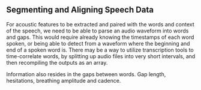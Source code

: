 Segmenting and Aligning Speech Data
-----------------------------------

For acoustic features to be extracted and paired with the words and context of the speech, we need to be able to parse an audio waveform into words and gaps. This would require already knowing the timestamps of each word spoken, or being able to detect from a waveform where the beginning and end of a spoken word is. There may be a way to utilize transcription tools to time-correlate words, by splitting up audio files into very short intervals, and then recompiling the outputs as an array.

Information also resides in the gaps between words. Gap length, hesitations, breathing amplitude and cadence.